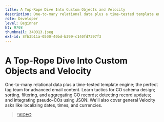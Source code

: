 ```yaml
---
title: A Top-Rope Dive Into Custom Objects and Velocity
description: One-to-many relational data plus a time-tested template engine - the perfect tag team for advanced email content. Learn tactics for CO schema design - sorting, filtering, and aggregating CO records, detecting record updates, and integrating pseudo-COs using JSON.
role: Developer
level: Beginner
kt: 9708
thumbnail: 340313.jpeg
exl-id: 8fb3b11a-0500-40bd-b399-c140fd7397f3
---
```

# A Top-Rope Dive Into Custom Objects and Velocity

One-to-many relational data plus a time-tested template engine; the perfect tag team for advanced email content. Learn tactics for CO
schema design; sorting, filtering, and aggregating CO records; detecting record updates; and integrating pseudo-COs using JSON. We'll
also cover general Velocity asks like localizing dates, times, and currencies.

>[!VIDEO](https://video.tv.adobe.com/v/340313/?quality=12&learn=on)
